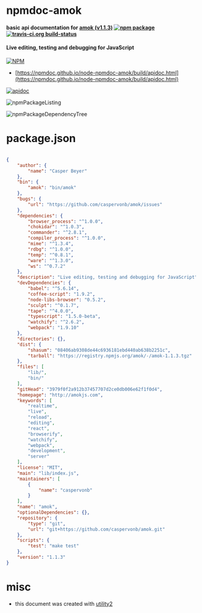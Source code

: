 # npmdoc-amok

#### basic api documentation for  [amok (v1.1.3)](http://amokjs.com)  [![npm package](https://img.shields.io/npm/v/npmdoc-amok.svg?style=flat-square)](https://www.npmjs.org/package/npmdoc-amok) [![travis-ci.org build-status](https://api.travis-ci.org/npmdoc/node-npmdoc-amok.svg)](https://travis-ci.org/npmdoc/node-npmdoc-amok)

#### Live editing, testing and debugging for JavaScript

[![NPM](https://nodei.co/npm/amok.png?downloads=true&downloadRank=true&stars=true)](https://www.npmjs.com/package/amok)

- [https://npmdoc.github.io/node-npmdoc-amok/build/apidoc.html](https://npmdoc.github.io/node-npmdoc-amok/build/apidoc.html)

[![apidoc](https://npmdoc.github.io/node-npmdoc-amok/build/screenCapture.buildCi.browser.%252Ftmp%252Fbuild%252Fapidoc.html.png)](https://npmdoc.github.io/node-npmdoc-amok/build/apidoc.html)

![npmPackageListing](https://npmdoc.github.io/node-npmdoc-amok/build/screenCapture.npmPackageListing.svg)

![npmPackageDependencyTree](https://npmdoc.github.io/node-npmdoc-amok/build/screenCapture.npmPackageDependencyTree.svg)



# package.json

```json

{
    "author": {
        "name": "Casper Beyer"
    },
    "bin": {
        "amok": "bin/amok"
    },
    "bugs": {
        "url": "https://github.com/caspervonb/amok/issues"
    },
    "dependencies": {
        "browser_process": "^1.0.0",
        "chokidar": "^1.0.3",
        "commander": "^2.8.1",
        "compiler_process": "^1.0.0",
        "mime": "^1.3.4",
        "rdbg": "^1.0.0",
        "temp": "^0.8.1",
        "ware": "^1.3.0",
        "ws": "^0.7.2"
    },
    "description": "Live editing, testing and debugging for JavaScript",
    "devDependencies": {
        "babel": "^5.6.14",
        "coffee-script": "1.9.2",
        "node-libs-browser": "0.5.2",
        "sculpt": "^0.1.7",
        "tape": "^4.0.0",
        "typescript": "1.5.0-beta",
        "watchify": "^2.6.2",
        "webpack": "1.9.10"
    },
    "directories": {},
    "dist": {
        "shasum": "08406ab9308de44c6936181ebd440ab638b2251c",
        "tarball": "https://registry.npmjs.org/amok/-/amok-1.1.3.tgz"
    },
    "files": [
        "lib/",
        "bin/"
    ],
    "gitHead": "3979f0f2a912b37457707d2ce0db006e62f1f0d4",
    "homepage": "http://amokjs.com",
    "keywords": [
        "realtime",
        "live",
        "reload",
        "editing",
        "react",
        "browserify",
        "watchify",
        "webpack",
        "development",
        "server"
    ],
    "license": "MIT",
    "main": "lib/index.js",
    "maintainers": [
        {
            "name": "caspervonb"
        }
    ],
    "name": "amok",
    "optionalDependencies": {},
    "repository": {
        "type": "git",
        "url": "git+https://github.com/caspervonb/amok.git"
    },
    "scripts": {
        "test": "make test"
    },
    "version": "1.1.3"
}
```



# misc
- this document was created with [utility2](https://github.com/kaizhu256/node-utility2)

